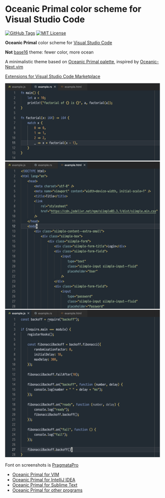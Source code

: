 # Oceanic Primal color scheme for Visual Studio Code

[![GitHub Tags](https://img.shields.io/github/v/tag/barlog-m/oceanic-primal-visual-studio-code?color=0298c3&label=version&style=flat-square)](https://github.com/barlog-m/oceanic-primal-visual-studio-code/tags)
[![MIT License](https://img.shields.io/badge/license-MIT-0298c3.svg?style=flat-square)](https://opensource.org/licenses/MIT)

<!-- Plugin description -->

**Oceanic Primal** color scheme for [Visual Studio Code](https://code.visualstudio.com)

<!-- Plugin description end -->

**Not** [base16](http://chriskempson.com/projects/base16/) theme: fewer color, more ocean

A minimalistic theme based on [Oceanic Primal palette](https://github.com/oceanic-primal/palette), inspired by [Oceanic-Next.vim](https://github.com/mhartington/oceanic-next)

[Extensions for Visual Studio Code Marketplace](https://marketplace.visualstudio.com/items?itemName=barlog-m.oceanic-primal-color-theme)

![Screenshot](https://raw.githubusercontent.com/barlog-m/oceanic-primal-visual-studio-code/master/screenshot0.png)
![Screenshot](https://raw.githubusercontent.com/barlog-m/oceanic-primal-visual-studio-code/master/screenshot1.png)
![Screenshot](https://raw.githubusercontent.com/barlog-m/oceanic-primal-visual-studio-code/master/screenshot2.png)

Font on screenshots is [PragmataPro](https://fsd.it/shop/fonts/pragmatapro/)

- [Oceanic Primal for VIM](https://github.com/barlog-m/oceanic-primal-vim)
- [Oceanic Primal for IntelliJ IDEA](https://github.com/barlog-m/oceanic-primal-idea)
- [Oceanic Primal for Sublime Text](https://github.com/barlog-m/oceanic-primal-sublime)
- [Oceanic Primal for other programs](https://github.com/barlog-m/oceanic-primal)
